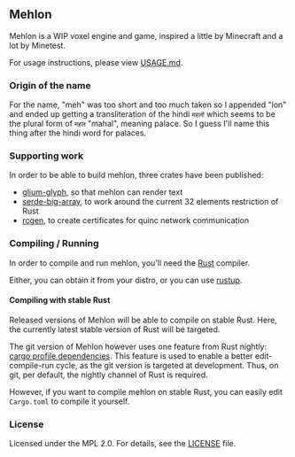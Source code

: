 ## Mehlon

Mehlon is a WIP voxel engine and game, inspired a little by Minecraft and a lot by Minetest.

For usage instructions, please view [USAGE.md](USAGE.md).

### Origin of the name

For the name, "meh" was too short and too much taken so I appended "lon" and
ended up getting a transliteration of the hindi `महलों` which seems to be the plural form of `महल` "mahal", meaning palace. So I guess I'll name this thing after the hindi word for palaces.

### Supporting work

In order to be able to build mehlon, three crates have been published:

* [glium-glyph](https://github.com/est31/glium-glyph), so that mehlon can render text
* [serde-big-array](https://github.com/est31/serde-big-array), to work around the current 32 elements restriction of Rust
* [rcgen](https://github.com/est31/rcgen/), to create certificates for quinc network communication

### Compiling / Running

In order to compile and run mehlon, you'll need the [Rust](https://github.com/rust-lang/rust) compiler.

Either, you can obtain it from your distro, or you can use [rustup](https://rustup.rs/).

#### Compiling with stable Rust

Released versions of Mehlon will be able to compile on stable Rust.
Here, the currently latest stable version of Rust will be targeted.

The git version of Mehlon however uses one feature from Rust nightly: [cargo profile dependencies](https://github.com/rust-lang/rust/issues/48683).
This feature is used to enable a better edit-compile-run cycle,
as the git version is targeted at development.
Thus, on git, per default, the nightly channel of Rust is required.

However, if you want to compile mehlon on stable Rust,
you can easily edit `Cargo.toml` to compile it yourself.

### License

Licensed under the MPL 2.0. For details, see the [LICENSE](LICENSE) file.
